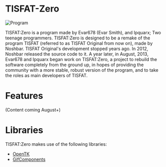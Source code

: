 TISFAT-Zero
===========
![Program](http://puu.sh/9JEpz/ae8b491a2a.png)

TISFAT:Zero is a program made by Evar678 (Evar Smith), and Ipquarx; Two teenage programmers. TISFAT:Zero is designed to be a remake of the program TISFAT (referred to as TISFAT Original from now on), made by Noshbar. TISFAT Original's development stopped years ago. In 2012, Noshbar released the source code to it. A year later, in August, 2013, Evar678 and Ipquarx began work on TISFAT:Zero, a project to rebuild the software completely from the ground up, in hopes of providing the community with a more stable, robust version of the program, and to take the roles as main developers of TISFAT.

Features
===========
(Content coming August+)

Libraries
===========
TISFAT:Zero makes use of the following libraries:

 * [OpenTK](http://www.opentk.com/)
 * [GifComponents](http://sourceforge.net/projects/gifcomponents/)
